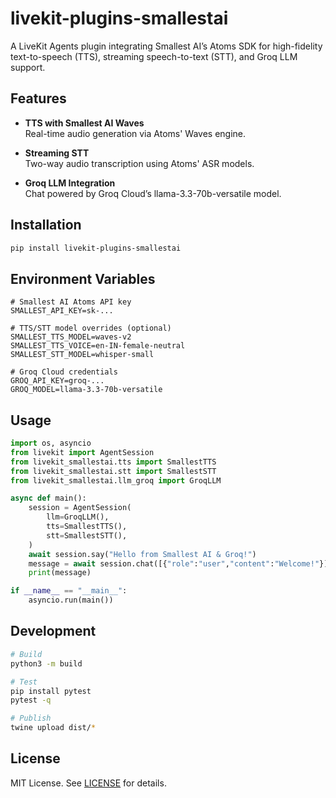 # livekit-plugins-smallestai

A LiveKit Agents plugin integrating Smallest AI’s Atoms SDK for high-fidelity text-to-speech (TTS), streaming speech-to-text (STT), and Groq LLM support.

## Features

- **TTS with Smallest AI Waves**  
  Real-time audio generation via Atoms' Waves engine.

- **Streaming STT**  
  Two-way audio transcription using Atoms' ASR models.

- **Groq LLM Integration**  
  Chat powered by Groq Cloud’s llama-3.3-70b-versatile model.

## Installation

```bash
pip install livekit-plugins-smallestai
```

## Environment Variables

```dotenv
# Smallest AI Atoms API key
SMALLEST_API_KEY=sk-...

# TTS/STT model overrides (optional)
SMALLEST_TTS_MODEL=waves-v2
SMALLEST_TTS_VOICE=en-IN-female-neutral
SMALLEST_STT_MODEL=whisper-small

# Groq Cloud credentials
GROQ_API_KEY=groq-...
GROQ_MODEL=llama-3.3-70b-versatile
```

## Usage

```python
import os, asyncio
from livekit import AgentSession
from livekit_smallestai.tts import SmallestTTS
from livekit_smallestai.stt import SmallestSTT
from livekit_smallestai.llm_groq import GroqLLM

async def main():
    session = AgentSession(
        llm=GroqLLM(),
        tts=SmallestTTS(),
        stt=SmallestSTT(),
    )
    await session.say("Hello from Smallest AI & Groq!")
    message = await session.chat([{"role":"user","content":"Welcome!"}])
    print(message)

if __name__ == "__main__":
    asyncio.run(main())
```

## Development

```bash
# Build
python3 -m build

# Test
pip install pytest
pytest -q

# Publish
twine upload dist/*
```

## License

MIT License. See [LICENSE](LICENSE) for details.